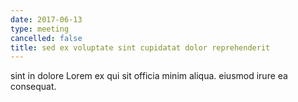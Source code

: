 ```yaml
---
date: 2017-06-13
type: meeting
cancelled: false
title: sed ex voluptate sint cupidatat dolor reprehenderit
---
```

sint in dolore Lorem ex qui sit officia minim aliqua. eiusmod irure ea consequat.